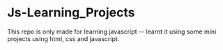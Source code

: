 # Js-Learning_Projects
This repo is only made for learning javascript -- learnt it using some mini projects using html, css and javascript.
